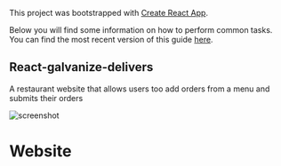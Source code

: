 This project was bootstrapped with [Create React App](https://github.com/facebookincubator/create-react-app).

Below you will find some information on how to perform common tasks.<br>
You can find the most recent version of this guide [here](https://github.com/facebookincubator/create-react-app/blob/master/packages/react-scripts/template/README.md).

## React-galvanize-delivers

A restaurant website that allows users too add orders from a menu and submits their orders

![screenshot](./src/react-galvaize-deliver.gif?raw=true)

# Website
